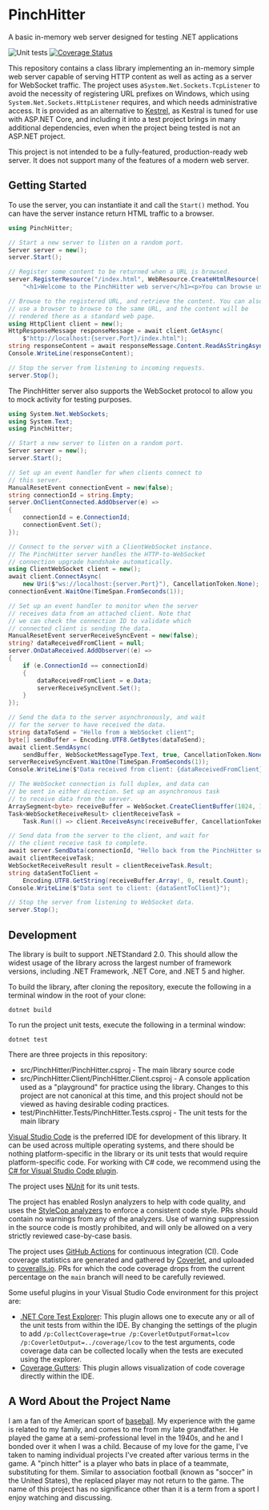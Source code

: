 # PinchHitter
A basic in-memory web server designed for testing .NET applications

![Unit tests](https://github.com/jimevans/PinchHitter/actions/workflows/dotnet.yml/badge.svg)
[![Coverage Status](https://coveralls.io/repos/github/jimevans/PinchHitter/badge.svg?branch=main&kill_cache=1)](https://coveralls.io/github/jimevans/PinchHitter?branch=main)

This repository contains a class library implementing an in-memory simple web server
capable of serving HTTP content as well as acting as a server for WebSocket traffic.
The project uses a`System.Net.Sockets.TcpListener` to avoid the necessity of registering
URL prefixes on Windows, which using `System.Net.Sockets.HttpListener` requires, and which
needs administrative access. It is provided as an alternative to 
[Kestrel](https://learn.microsoft.com/en-us/aspnet/core/fundamentals/servers/?view=aspnetcore-6.0),
as Kestral is tuned for use with ASP.NET Core, and including it into a test project
brings in many additional dependencies, even when the project being tested is not an
ASP.NET project.

This project is not intended to be a fully-featured, production-ready web server. It does
not support many of the features of a modern web server.

## Getting Started
To use the server, you can instantiate it and call the `Start()` method. You can have the
server instance return HTML traffic to a browser.

```csharp
using PinchHitter;

// Start a new server to listen on a random port.
Server server = new();
server.Start();

// Register some content to be returned when a URL is browsed.
server.RegisterResource("/index.html", WebResource.CreateHtmlResource(
    "<h1>Welcome to the PinchHitter web server</h1><p>You can browse using localhost</p>"));

// Browse to the registered URL, and retrieve the content. You can also
// use a browser to browse to the same URL, and the content will be
// rendered there as a standard web page.
using HttpClient client = new();
HttpResponseMessage responseMessage = await client.GetAsync(
    $"http://localhost:{server.Port}/index.html");
string responseContent = await responseMessage.Content.ReadAsStringAsync();
Console.WriteLine(responseContent);

// Stop the server from listening to incoming requests.
server.Stop();
```

The PinchHitter server also supports the WebSocket protocol to allow you to mock activity for testing
purposes.

```csharp
using System.Net.WebSockets;
using System.Text;
using PinchHitter;

// Start a new server to listen on a random port.
Server server = new();
server.Start();

// Set up an event handler for when clients connect to
// this server.
ManualResetEvent connectionEvent = new(false);
string connectionId = string.Empty;
server.OnClientConnected.AddObserver(e) =>
{
    connectionId = e.ConnectionId;
    connectionEvent.Set();
});

// Connect to the server with a ClientWebSocket instance.
// The PinchHitter server handles the HTTP-to-WebSocket
// connection upgrade handshake automatically.
using ClientWebSocket client = new();
await client.ConnectAsync(
    new Uri($"ws://localhost:{server.Port}"), CancellationToken.None);
connectionEvent.WaitOne(TimeSpan.FromSeconds(1));

// Set up an event handler to monitor when the server
// receives data from an attached client. Note that
// we can check the connection ID to validate which
// connected client is sending the data.
ManualResetEvent serverReceiveSyncEvent = new(false);
string? dataReceivedFromClient = null;
server.OnDataReceived.AddObserver((e) =>
{
    if (e.ConnectionId == connectionId)
    {
        dataReceivedFromClient = e.Data;
        serverReceiveSyncEvent.Set();
    }
});

// Send the data to the server asynchronously, and wait
// for the server to have received the data.
string dataToSend = "Hello from a WebSocket client";
byte[] sendBuffer = Encoding.UTF8.GetBytes(dataToSend);
await client.SendAsync(
    sendBuffer, WebSocketMessageType.Text, true, CancellationToken.None);
serverReceiveSyncEvent.WaitOne(TimeSpan.FromSeconds(1));
Console.WriteLine($"Data received from client: {dataReceivedFromClient}");

// The WebSocket connection is full duplex, and data can
// be sent in either direction. Set up an asynchronous task
// to receive data from the server.
ArraySegment<byte> receiveBuffer = WebSocket.CreateClientBuffer(1024, 1024);
Task<WebSocketReceiveResult> clientReceiveTask = 
    Task.Run(() => client.ReceiveAsync(receiveBuffer, CancellationToken.None));

// Send data from the server to the client, and wait for
// the client receive task to complete.
await server.SendData(connectionId, "Hello back from the PinchHitter server");
await clientReceiveTask;
WebSocketReceiveResult result = clientReceiveTask.Result;
string dataSentToClient =
    Encoding.UTF8.GetString(receiveBuffer.Array!, 0, result.Count);
Console.WriteLine($"Data sent to client: {dataSentToClient}");

// Stop the server from listening to WebSocket data.
server.Stop();
```

## Development
The library is built to support .NETStandard 2.0. This should allow the widest usage of the library across
the largest number of framework versions, including .NET Framework, .NET Core, and .NET 5 and higher.

To build the library, after cloning the repository, execute the following in a terminal window
in the root of your clone:

    dotnet build

To run the project unit tests, execute the following in a terminal window:

    dotnet test

There are three projects in this repository:
* src/PinchHitter/PinchHitter.csproj - The main library source code
* src/PinchHitter.Client/PinchHitter.Client.csproj - A console application used as a "playground"
for practice using the library. Changes to this project are not canonical at this time, and this
project should not be viewed as having desirable coding practices.
* test/PinchHitter.Tests/PinchHitter.Tests.csproj - The unit tests for the main library

[Visual Studio Code](https://code.visualstudio.com/) is the preferred IDE for development of this library.
It can be used across multiple operating systems, and there should be nothing platform-specific in the
library or its unit tests that would require platform-specific code. For working with C# code, we recommend
using the [C# for Visual Studio Code plugin](https://marketplace.visualstudio.com/items?itemName=ms-dotnettools.csharp).

The project uses [NUnit](https://nunit.org/) for its unit tests.

The project has enabled Roslyn analyzers to help with code quality, and uses the
[StyleCop analyzers](https://www.nuget.org/packages/StyleCop.Analyzers) to enforce a consistent code style.
PRs should contain no warnings from any of the analyzers. Use of warning suppression in the source code
is mostly prohibited, and will only be allowed on a very strictly reviewed case-by-case basis.

The project uses [GitHub Actions](https://github.com/jimevans/PinchHitter/actions) for continuous
integration (CI). Code coverage statistics are generated and gathered by
[Coverlet](https://www.nuget.org/packages/coverlet.collector/), and uploaded to
[coveralls.io](https://coveralls.io/github/jimevans/PinchHitter?branch=main). PRs for which
the code coverage drops from the current percentage on the `main` branch will need to be carefully
reviewed.

Some useful plugins in your Visual Studio Code environment for this project are:
* [.NET Core Test Explorer](https://marketplace.visualstudio.com/items?itemName=formulahendry.dotnet-test-explorer):
This plugin allows one to execute any or all of the unit tests from within the IDE. By changing the settings
of the plugin to add `/p:CollectCoverage=true /p:CoverletOutputFormat=lcov /p:CoverletOutput=../coverage/lcov` to
the test arguments, code coverage data can be collected locally when the tests are executed using the explorer.
* [Coverage Gutters](https://marketplace.visualstudio.com/items?itemName=ryanluker.vscode-coverage-gutters):
This plugin allows visualization of code coverage directly within the IDE.

## A Word About the Project Name
I am a fan of the American sport of [baseball](https://en.wikipedia.org/wiki/Baseball).
My experience with the game is related to my family, and comes to me from my late grandfather.
He played the game at a semi-professional level in the 1940s, and he and I bonded over it when
I was a child. Because of my love for the game, I've taken to naming individual projects I've
created after various terms in the game. A "pinch hitter" is a player who bats in place of a
teammate, substituting for them. Similar to association football (known as "soccer" in the
United States), the replaced player may not return to the game. The name of this project has
no significance other than it is a term from a sport I enjoy watching and discussing.